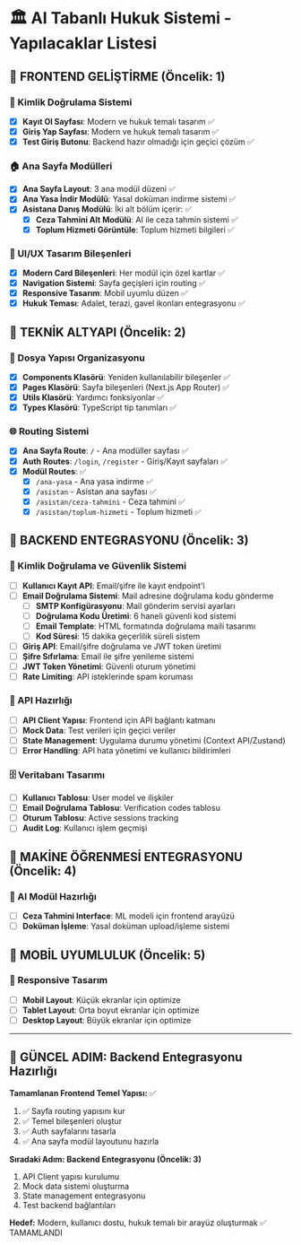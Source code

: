# 🏛️ AI Tabanlı Hukuk Sistemi - Yapılacaklar Listesi

## 📱 FRONTEND GELİŞTİRME (Öncelik: 1)

### 🔐 Kimlik Doğrulama Sistemi
- [x] **Kayıt Ol Sayfası**: Modern ve hukuk temalı tasarım ✅
- [x] **Giriş Yap Sayfası**: Modern ve hukuk temalı tasarım ✅
- [x] **Test Giriş Butonu**: Backend hazır olmadığı için geçici çözüm ✅

### 🏠 Ana Sayfa Modülleri
- [x] **Ana Sayfa Layout**: 3 ana modül düzeni ✅
- [x] **Ana Yasa İndir Modülü**: Yasal doküman indirme sistemi ✅
- [x] **Asistana Danış Modülü**: İki alt bölüm içerir: ✅
  - [x] **Ceza Tahmini Alt Modülü**: AI ile ceza tahmin sistemi ✅
  - [x] **Toplum Hizmeti Görüntüle**: Toplum hizmeti bilgileri ✅

### 🎨 UI/UX Tasarım Bileşenleri
- [x] **Modern Card Bileşenleri**: Her modül için özel kartlar ✅
- [x] **Navigation Sistemi**: Sayfa geçişleri için routing ✅
- [x] **Responsive Tasarım**: Mobil uyumlu düzen ✅
- [x] **Hukuk Teması**: Adalet, terazi, gavel ikonları entegrasyonu ✅

## 🔧 TEKNİK ALTYAPI (Öncelik: 2)

### 📂 Dosya Yapısı Organizasyonu
- [x] **Components Klasörü**: Yeniden kullanılabilir bileşenler ✅
- [x] **Pages Klasörü**: Sayfa bileşenleri (Next.js App Router) ✅
- [x] **Utils Klasörü**: Yardımcı fonksiyonlar ✅
- [x] **Types Klasörü**: TypeScript tip tanımları ✅

### 🌐 Routing Sistemi
- [x] **Ana Sayfa Route**: `/` - Ana modüller sayfası ✅
- [x] **Auth Routes**: `/login`, `/register` - Giriş/Kayıt sayfaları ✅ 
- [x] **Modül Routes**: ✅
  - [x] `/ana-yasa` - Ana yasa indirme ✅
  - [x] `/asistan` - Asistan ana sayfası ✅
  - [x] `/asistan/ceza-tahmini` - Ceza tahmini ✅
  - [x] `/asistan/toplum-hizmeti` - Toplum hizmeti ✅

## 🔗 BACKEND ENTEGRASYONU (Öncelik: 3)

### 🔐 Kimlik Doğrulama ve Güvenlik Sistemi
- [ ] **Kullanıcı Kayıt API**: Email/şifre ile kayıt endpoint'i
- [ ] **Email Doğrulama Sistemi**: Mail adresine doğrulama kodu gönderme
  - [ ] **SMTP Konfigürasyonu**: Mail gönderim servisi ayarları
  - [ ] **Doğrulama Kodu Üretimi**: 6 haneli güvenli kod sistemi
  - [ ] **Email Template**: HTML formatında doğrulama maili tasarımı
  - [ ] **Kod Süresi**: 15 dakika geçerlilik süreli sistem
- [ ] **Giriş API**: Email/şifre doğrulama ve JWT token üretimi
- [ ] **Şifre Sıfırlama**: Email ile şifre yenileme sistemi
- [ ] **JWT Token Yönetimi**: Güvenli oturum yönetimi
- [ ] **Rate Limiting**: API isteklerinde spam koruması

### 🔌 API Hazırlığı
- [ ] **API Client Yapısı**: Frontend için API bağlantı katmanı
- [ ] **Mock Data**: Test verileri için geçici veriler
- [ ] **State Management**: Uygulama durumu yönetimi (Context API/Zustand)
- [ ] **Error Handling**: API hata yönetimi ve kullanıcı bildirimleri

### 🗄️ Veritabanı Tasarımı
- [ ] **Kullanıcı Tablosu**: User model ve ilişkiler 
- [ ] **Email Doğrulama Tablosu**: Verification codes tablosu
- [ ] **Oturum Tablosu**: Active sessions tracking
- [ ] **Audit Log**: Kullanıcı işlem geçmişi

## 🤖 MAKİNE ÖĞRENMESİ ENTEGRASYONU (Öncelik: 4)

### 🧠 AI Modül Hazırlığı
- [ ] **Ceza Tahmini Interface**: ML modeli için frontend arayüzü
- [ ] **Doküman İşleme**: Yasal doküman upload/işleme sistemi

## 📱 MOBİL UYUMLULUK (Öncelik: 5)

### 📲 Responsive Tasarım
- [ ] **Mobil Layout**: Küçük ekranlar için optimize
- [ ] **Tablet Layout**: Orta boyut ekranlar için optimize
- [ ] **Desktop Layout**: Büyük ekranlar için optimize

---
## 🎯 GÜNCEL ADIM: Backend Entegrasyonu Hazırlığı

**Tamamlanan Frontend Temel Yapısı:** ✅
1. ✅ Sayfa routing yapısını kur
2. ✅ Temel bileşenleri oluştur  
3. ✅ Auth sayfalarını tasarla
4. ✅ Ana sayfa modül layoutunu hazırla

**Sıradaki Adım: Backend Entegrasyonu (Öncelik: 3)**
1. API Client yapısı kurulumu
2. Mock data sistemi oluşturma
3. State management entegrasyonu
4. Test backend bağlantıları

**Hedef:** Modern, kullanıcı dostu, hukuk temalı bir arayüz oluşturmak ✅ TAMAMLANDI
